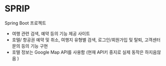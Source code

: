 # SPRIP
Spring Boot 프로젝트 
- 여행 관련 검색, 예약 등의 기능 제공 사이트
- 호텔/ 항공권 예약 및 취소, 여행지 유형별 검색, 로그인/회원가입 및 탈퇴, 고객센터 문의 등의 기능 구현
- 호텔 정보는 Google Map API를 사용함 (현재 API키 중지로 실제 동작은 하지음않음 )
